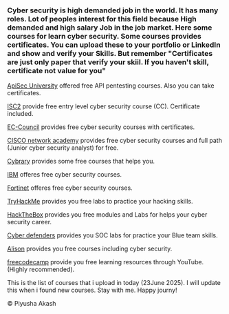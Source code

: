<h3>Cyber security is high demanded job in the world. It has many roles. Lot of peoples interest for this field because High demanded and high salary Job in the job market. Here some courses for learn cyber security. Some courses provides certificates. You can upload these to your portfolio or LinkedIn and show and verify your Skills. But remember "Certificates are just only paper that verify your skiil. If you haven't skill, certificate not value for you"</h3>

<p><a href="https://www.apisecuniversity.com/">ApiSec University</a> offered free API pentesting courses. Also you can take certificates.</p>

<p><a href="https://www.isc2.org/landing/1mcc">ISC2</a> provide free entry level cyber security course (CC). Certificate included.</p>

<p><a href="https://www.eccouncil.org/cybersecurity-exchange/cyber-novice/free-cybersecurity-courses-beginners/">EC-Council</a> provides free cyber security courses with certificates.</p>

<p><a href="https://www.netacad.com">CISCO network academy</a> provides free cyber security courses and full path (Junior cyber security analyst) for free.</p>

<p><a href="https://www.cybrary.it/free-content">Cybrary</a> provides some free courses that helps you.</p>

<p><a href="https://skillsbuild.org/students/course-catalog/cybersecurity">IBM</a> offeres free cyber security courses.</p>

<p><a href="https://www.fortinet.com/training/cybersecurity-professionals">Fortinet</a> offeres free cyber security courses.</p>

<p><a href="https://tryhackme.com">TryHackMe</a> provides you free labs to practice your hacking skills.</p>

<p><a href="https://hackthebox.com">HackTheBox</a> provides you free modules and Labs for helps your cyber security career.</p>

<p><a href="https://cyberdefenders.org">Cyber defenders</a> provides you SOC labs for practice your Blue team skills.</p>

<p><a href="https://alison.com">Alison</a> provides you free courses including cyber security.</p>

<p><a href="https://www.youtube.com/c/Freecodecamp">freecodecamp</a> provide you free learning resources through YouTube. (Highly recommended).</p>

<p>This is the list of courses that i upload in today (23June 2025). I will update this when i found new courses. Stay with me. Happy journy!</p>
<p>© Piyusha Akash</p>
